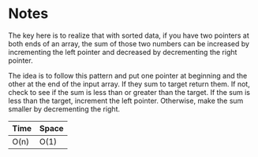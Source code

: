 # Notes

The key here is to realize that with sorted data, if you have two pointers at
both ends of an array, the sum of those two numbers can be increased by
incrementing the left pointer and decreased by decrementing the right pointer.

The idea is to follow this pattern and put one pointer at beginning and the
other at the end of the input array. If they sum to target return them. If not,
check to see if the sum is less than or greater than the target. If the sum is
less than the target, increment the left pointer. Otherwise, make the sum
smaller by decrementing the right.

| Time | Space |
| ---- | ----- |
| O(n) | O(1)  |
